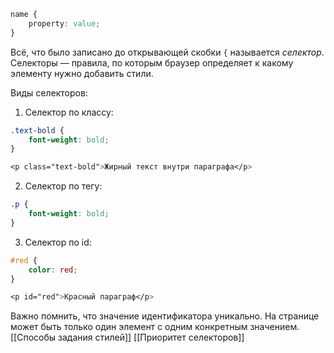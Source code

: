 ```css
name { 
	property: value; 
}
```
Всё, что было записано до открывающей скобки `{` называется _селектор_. Селекторы — правила, по которым браузер определяет к какому элементу нужно добавить стили.

Виды селекторов:
1. Селектор по классу:
```css
.text-bold { 
	font-weight: bold; 
}

<p class="text-bold">Жирный текст внутри параграфа</p>
```
2. Селектор по тегу:
```css
.p {
	font-weight: bold; 
}
```
3. Селектор по id: 
```css
#red { 
	color: red; 
}

<p id="red">Красный параграф</p>
```
Важно помнить, что значение идентификатора уникально. На странице может быть только один элемент с одним конкретным значением.
[[Способы задания стилей]]
[[Приоритет селекторов]]
